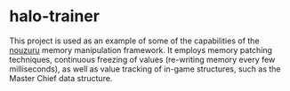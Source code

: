 # halo-trainer

This project is used as an example of some of the capabilities of the
[nouzuru](https://github.com/carterjones/nouzuru) memory manipulation
framework. It employs memory patching techniques, continuous freezing of
values (re-writing memory every few milliseconds), as well as value tracking
of in-game structures, such as the Master Chief data structure.
